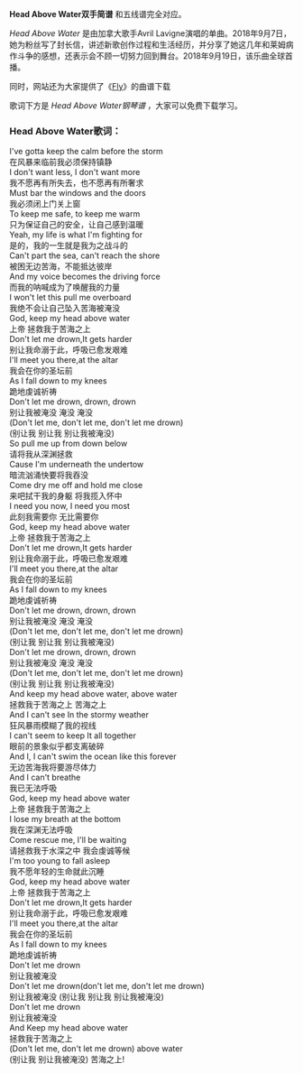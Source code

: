 

**Head Above Water双手简谱** 和五线谱完全对应。

_Head Above Water_ 是由加拿大歌手Avril
Lavigne演唱的单曲。2018年9月7日，她为粉丝写了封长信，讲述新歌创作过程和生活经历，并分享了她这几年和莱姆病作斗争的感想，还表示会不顾一切努力回到舞台。2018年9月19日，该乐曲全球首播。

同时，网站还为大家提供了《[Fly](Music-6233-Fly-Avril-Lavigne.html "Fly")》的曲谱下载

歌词下方是 _Head Above Water钢琴谱_ ，大家可以免费下载学习。

### Head Above Water歌词：

I've gotta keep the calm before the storm  
在风暴来临前我必须保持镇静  
I don't want less, I don't want more  
我不愿再有所失去，也不愿再有所奢求  
Must bar the windows and the doors  
我必须闭上门关上窗  
To keep me safe, to keep me warm  
只为保证自己的安全，让自己感到温暖  
Yeah, my life is what I'm fighting for  
是的，我的一生就是我为之战斗的  
Can't part the sea, can't reach the shore  
被困无边苦海，不能抵达彼岸  
And my voice becomes the driving force  
而我的呐喊成为了唤醒我的力量  
I won't let this pull me overboard  
我绝不会让自己坠入苦海被淹没  
God, keep my head above water  
上帝 拯救我于苦海之上  
Don't let me drown,It gets harder  
别让我命溺于此，呼吸已愈发艰难  
I'll meet you there,at the altar  
我会在你的圣坛前  
As I fall down to my knees  
跪地虔诚祈祷  
Don't let me drown, drown, drown  
别让我被淹没 淹没 淹没  
(Don't let me, don't let me, don't let me drown)  
(别让我 别让我 别让我被淹没)  
So pull me up from down below  
请将我从深渊拯救  
Cause I'm underneath the undertow  
暗流汹涌快要将我吞没  
Come dry me off and hold me close  
来吧拭干我的身躯 将我揽入怀中  
I need you now, I need you most  
此刻我需要你 无比需要你  
God, keep my head above water  
上帝 拯救我于苦海之上  
Don't let me drown,It gets harder  
别让我命溺于此，呼吸已愈发艰难  
I'll meet you there,at the altar  
我会在你的圣坛前  
As I fall down to my knees  
跪地虔诚祈祷  
Don't let me drown, drown, drown  
别让我被淹没 淹没 淹没  
(Don't let me, don't let me, don't let me drown)  
(别让我 别让我 别让我被淹没)  
Don't let me drown, drown, drown  
别让我被淹没 淹没 淹没  
(Don't let me, don't let me, don't let me drown)  
(别让我 别让我 别让我被淹没)  
And keep my head above water, above water  
拯救我于苦海之上 苦海之上  
And I can't see In the stormy weather  
狂风暴雨模糊了我的视线  
I can't seem to keep It all together  
眼前的景象似乎都支离破碎  
And I, I can't swim the ocean like this forever  
无边苦海我将要游尽体力  
And I can't breathe  
我已无法呼吸  
God, keep my head above water  
上帝 拯救我于苦海之上  
I lose my breath at the bottom  
我在深渊无法呼吸  
Come rescue me, I'll be waiting  
请拯救我于水深之中 我会虔诚等候  
I'm too young to fall asleep  
我不愿年轻的生命就此沉睡  
God, keep my head above water  
上帝 拯救我于苦海之上  
Don't let me drown,It gets harder  
别让我命溺于此，呼吸已愈发艰难  
I'll meet you there,at the altar  
我会在你的圣坛前  
As I fall down to my knees  
跪地虔诚祈祷  
Don't let me drown  
别让我被淹没  
Don't let me drown(don't let me, don't let me drown)  
别让我被淹没 (别让我 别让我 别让我被淹没)  
Don't let me drown  
别让我被淹没  
And Keep my head above water  
拯救我于苦海之上  
(Don't let me, don't let me drown) above water  
(别让我 别让我被淹没) 苦海之上!

